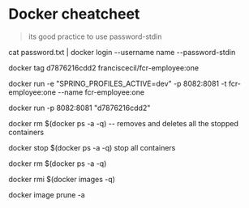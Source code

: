 # Docker  cheatcheet 

> its good practice to use password-stdin

cat password.txt | docker login --username name --password-stdin

docker tag d7876216cdd2 franciscecil/fcr-employee:one


docker run -e "SPRING_PROFILES_ACTIVE=dev" -p 8082:8081 -t fcr-employee:one --name fcr-employee:one

docker run -p 8082:8081 "d7876216cdd2"

docker rm $(docker ps -a -q) -- removes and deletes all the stopped containers


docker stop $(docker ps -a -q) stop all containers

docker rm $(docker ps -a -q)

docker rmi $(docker images -q)

docker image prune -a




